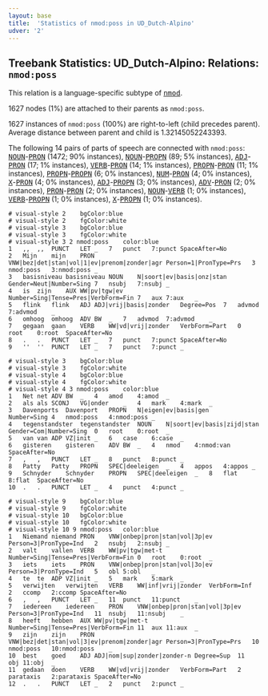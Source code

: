 ```yaml
---
layout: base
title:  'Statistics of nmod:poss in UD_Dutch-Alpino'
udver: '2'
---
```


## Treebank Statistics: UD_Dutch-Alpino: Relations: `nmod:poss`

This relation is a language-specific subtype of <tt><a href="nl_alpino-dep-nmod.html">nmod</a></tt>.

1627 nodes (1%) are attached to their parents as `nmod:poss`.

1627 instances of `nmod:poss` (100%) are right-to-left (child precedes parent).
Average distance between parent and child is 1.32145052243393.

The following 14 pairs of parts of speech are connected with `nmod:poss`: <tt><a href="nl_alpino-pos-NOUN.html">NOUN</a></tt>-<tt><a href="nl_alpino-pos-PRON.html">PRON</a></tt> (1472; 90% instances), <tt><a href="nl_alpino-pos-NOUN.html">NOUN</a></tt>-<tt><a href="nl_alpino-pos-PROPN.html">PROPN</a></tt> (89; 5% instances), <tt><a href="nl_alpino-pos-ADJ.html">ADJ</a></tt>-<tt><a href="nl_alpino-pos-PRON.html">PRON</a></tt> (17; 1% instances), <tt><a href="nl_alpino-pos-VERB.html">VERB</a></tt>-<tt><a href="nl_alpino-pos-PRON.html">PRON</a></tt> (14; 1% instances), <tt><a href="nl_alpino-pos-PROPN.html">PROPN</a></tt>-<tt><a href="nl_alpino-pos-PRON.html">PRON</a></tt> (11; 1% instances), <tt><a href="nl_alpino-pos-PROPN.html">PROPN</a></tt>-<tt><a href="nl_alpino-pos-PROPN.html">PROPN</a></tt> (6; 0% instances), <tt><a href="nl_alpino-pos-NUM.html">NUM</a></tt>-<tt><a href="nl_alpino-pos-PRON.html">PRON</a></tt> (4; 0% instances), <tt><a href="nl_alpino-pos-X.html">X</a></tt>-<tt><a href="nl_alpino-pos-PRON.html">PRON</a></tt> (4; 0% instances), <tt><a href="nl_alpino-pos-ADJ.html">ADJ</a></tt>-<tt><a href="nl_alpino-pos-PROPN.html">PROPN</a></tt> (3; 0% instances), <tt><a href="nl_alpino-pos-ADV.html">ADV</a></tt>-<tt><a href="nl_alpino-pos-PRON.html">PRON</a></tt> (2; 0% instances), <tt><a href="nl_alpino-pos-PRON.html">PRON</a></tt>-<tt><a href="nl_alpino-pos-PRON.html">PRON</a></tt> (2; 0% instances), <tt><a href="nl_alpino-pos-NOUN.html">NOUN</a></tt>-<tt><a href="nl_alpino-pos-VERB.html">VERB</a></tt> (1; 0% instances), <tt><a href="nl_alpino-pos-VERB.html">VERB</a></tt>-<tt><a href="nl_alpino-pos-PROPN.html">PROPN</a></tt> (1; 0% instances), <tt><a href="nl_alpino-pos-X.html">X</a></tt>-<tt><a href="nl_alpino-pos-PROPN.html">PROPN</a></tt> (1; 0% instances).


~~~ conllu
# visual-style 2	bgColor:blue
# visual-style 2	fgColor:white
# visual-style 3	bgColor:blue
# visual-style 3	fgColor:white
# visual-style 3 2 nmod:poss	color:blue
1	,,	,,	PUNCT	LET	_	7	punct	7:punct	SpaceAfter=No
2	Mijn	mijn	PRON	VNW|bez|det|stan|vol|1|ev|prenom|zonder|agr	Person=1|PronType=Prs	3	nmod:poss	3:nmod:poss	_
3	basisniveau	basisniveau	NOUN	N|soort|ev|basis|onz|stan	Gender=Neut|Number=Sing	7	nsubj	7:nsubj	_
4	is	zijn	AUX	WW|pv|tgw|ev	Number=Sing|Tense=Pres|VerbForm=Fin	7	aux	7:aux	_
5	flink	flink	ADJ	ADJ|vrij|basis|zonder	Degree=Pos	7	advmod	7:advmod	_
6	omhoog	omhoog	ADV	BW	_	7	advmod	7:advmod	_
7	gegaan	gaan	VERB	WW|vd|vrij|zonder	VerbForm=Part	0	root	0:root	SpaceAfter=No
8	.	.	PUNCT	LET	_	7	punct	7:punct	SpaceAfter=No
9	''	''	PUNCT	LET	_	7	punct	7:punct	_

~~~


~~~ conllu
# visual-style 3	bgColor:blue
# visual-style 3	fgColor:white
# visual-style 4	bgColor:blue
# visual-style 4	fgColor:white
# visual-style 4 3 nmod:poss	color:blue
1	Net	net	ADV	BW	_	4	amod	4:amod	_
2	als	als	SCONJ	VG|onder	_	4	mark	4:mark	_
3	Davenports	Davenport	PROPN	N|eigen|ev|basis|gen	Number=Sing	4	nmod:poss	4:nmod:poss	_
4	tegenstandster	tegenstandster	NOUN	N|soort|ev|basis|zijd|stan	Gender=Com|Number=Sing	0	root	0:root	_
5	van	van	ADP	VZ|init	_	6	case	6:case	_
6	gisteren	gisteren	ADV	BW	_	4	nmod	4:nmod:van	SpaceAfter=No
7	,	,	PUNCT	LET	_	8	punct	8:punct	_
8	Patty	Patty	PROPN	SPEC|deeleigen	_	4	appos	4:appos	_
9	Schnyder	Schnyder	PROPN	SPEC|deeleigen	_	8	flat	8:flat	SpaceAfter=No
10	.	.	PUNCT	LET	_	4	punct	4:punct	_

~~~


~~~ conllu
# visual-style 9	bgColor:blue
# visual-style 9	fgColor:white
# visual-style 10	bgColor:blue
# visual-style 10	fgColor:white
# visual-style 10 9 nmod:poss	color:blue
1	Niemand	niemand	PRON	VNW|onbep|pron|stan|vol|3p|ev	Person=3|PronType=Ind	2	nsubj	2:nsubj	_
2	valt	vallen	VERB	WW|pv|tgw|met-t	Number=Sing|Tense=Pres|VerbForm=Fin	0	root	0:root	_
3	iets	iets	PRON	VNW|onbep|pron|stan|vol|3o|ev	Person=3|PronType=Ind	5	obl	5:obl	_
4	te	te	ADP	VZ|init	_	5	mark	5:mark	_
5	verwijten	verwijten	VERB	WW|inf|vrij|zonder	VerbForm=Inf	2	ccomp	2:ccomp	SpaceAfter=No
6	,	,	PUNCT	LET	_	11	punct	11:punct	_
7	iedereen	iedereen	PRON	VNW|onbep|pron|stan|vol|3p|ev	Person=3|PronType=Ind	11	nsubj	11:nsubj	_
8	heeft	hebben	AUX	WW|pv|tgw|met-t	Number=Sing|Tense=Pres|VerbForm=Fin	11	aux	11:aux	_
9	zijn	zijn	PRON	VNW|bez|det|stan|vol|3|ev|prenom|zonder|agr	Person=3|PronType=Prs	10	nmod:poss	10:nmod:poss	_
10	best	goed	ADJ	ADJ|nom|sup|zonder|zonder-n	Degree=Sup	11	obj	11:obj	_
11	gedaan	doen	VERB	WW|vd|vrij|zonder	VerbForm=Part	2	parataxis	2:parataxis	SpaceAfter=No
12	.	.	PUNCT	LET	_	2	punct	2:punct	_

~~~


